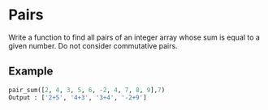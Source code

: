# Pairs

Write a function to find all pairs of an integer array whose sum is equal to a given number. Do not consider commutative pairs.

## Example

```python
pair_sum([2, 4, 3, 5, 6, -2, 4, 7, 8, 9],7)
Output : ['2+5', '4+3', '3+4', '-2+9']
```
